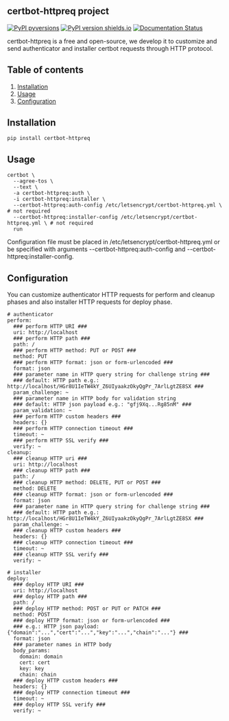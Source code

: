 ## certbot-httpreq project

[![PyPI pyversions](https://img.shields.io/pypi/pyversions/certbot-httpreq.svg)](https://pypi.org/project/certbot-httpreq/)
[![PyPI version shields.io](https://img.shields.io/pypi/v/certbot-httpreq.svg)](https://pypi.org/project/certbot-httpreq/)
[![Documentation Status](https://readthedocs.org/projects/certbot-httpreq/badge/?version=latest)](https://certbot-httpreq.readthedocs.io/)

certbot-httpreq is a free and open-source, we develop it to customize and send authenticator and installer certbot requests through HTTP protocol.

## Table of contents
1. [Installation](#installation)
2. [Usage](#usage)
3. [Configuration](#configuration)

## <a name="installation"></a>Installation

`pip install certbot-httpreq`

## <a name="usage"></a>Usage

```
certbot \
  --agree-tos \
  --text \
  -a certbot-httpreq:auth \
  -i certbot-httpreq:installer \
  --certbot-httpreq:auth-config /etc/letsencrypt/certbot-httpreq.yml \ # not required
  --certbot-httpreq:installer-config /etc/letsencrypt/certbot-httpreq.yml \ # not required
  run
```

Configuration file must be placed in /etc/letsencrypt/certbot-httpreq.yml or be specified with arguments --certbot-httpreq:auth-config and --certbot-httpreq:installer-config.

## <a name="configuration"></a>Configuration

You can customize authenticator HTTP requests for perform and cleanup phases and also installer HTTP requests for deploy phase.

```
# authenticator
perform:
  ### perform HTTP URI ###
  uri: http://localhost
  ### perform HTTP path ###
  path: /
  ### perform HTTP method: PUT or POST ###
  method: PUT
  ### perform HTTP format: json or form-urlencoded ###
  format: json
  ### parameter name in HTTP query string for challenge string ###
  ### default: HTTP path e.g.: http://localhost/HGr8U1IeTW4kY_Z6UIyaakzOkyQgPr_7ArlLgtZE8SX ###
  param_challenge: ~
  ### parameter name in HTTP body for validation string
  ### default: HTTP json payload e.g.: "gfj9Xq...Rg85nM" ###
  param_validation: ~
  ### perform HTTP custom headers ###
  headers: {}
  ### perform HTTP connection timeout ###
  timeout: ~
  ### perform HTTP SSL verify ###
  verify: ~
cleanup:
  ### cleanup HTTP uri ###
  uri: http://localhost
  ### cleanup HTTP path ###
  path: /
  ### cleanup HTTP method: DELETE, PUT or POST ###
  method: DELETE
  ### cleanup HTTP format: json or form-urlencoded ###
  format: json
  ### parameter name in HTTP query string for challenge string ###
  ### default: HTTP path e.g.: http://localhost/HGr8U1IeTW4kY_Z6UIyaakzOkyQgPr_7ArlLgtZE8SX ###
  param_challenge: ~
  ### cleanup HTTP custom headers ###
  headers: {}
  ### cleanup HTTP connection timeout ###
  timeout: ~
  ### cleanup HTTP SSL verify ###
  verify: ~

# installer
deploy:
  ### deploy HTTP URI ###
  uri: http://localhost
  ### deploy HTTP path ###
  path: /
  ### deploy HTTP method: POST or PUT or PATCH ###
  method: POST
  ### deploy HTTP format: json or form-urlencoded ###
  ### e.g.: HTTP json payload: {"domain":"...","cert":"...","key":"...","chain":"..."} ###
  format: json
  ### parameter names in HTTP body
  body_params:
    domain: domain
    cert: cert
    key: key
    chain: chain
  ### deploy HTTP custom headers ###
  headers: {}
  ### deploy HTTP connection timeout ###
  timeout: ~
  ### deploy HTTP SSL verify ###
  verify: ~
```

